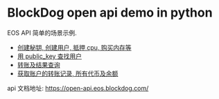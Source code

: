 BlockDog open api demo in python
================================

EOS API 简单的场景示例.

- [创建秘钥, 创建用户, 抵押 cpu, 购买内存等](demo_for_account.py)
- [用 public_key 查找用户](demo_for_public_key.py)
- [转账及结果查询](demo_for_transfer.py)
- [获取账户的转账记录, 所有代币及余额](demo_for_transfer_record.py)

api 文档地址: https://open-api.eos.blockdog.com/
